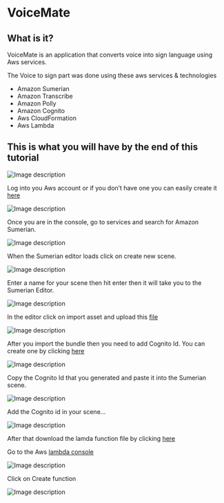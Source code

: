 # VoiceMate

## What is it?

VoiceMate is an application that converts voice into sign language using Aws services.

The Voice to sign part was done using these aws services & technologies

- Amazon Sumerian
- Amazon Transcribe
- Amazon Polly
- Amazon Cognito
- Aws CloudFormation
- Aws Lambda

## This is what you will have by the end of this tutorial

![Image description](./Images/Screen%20Shot%202020-11-11%20at%208.49.03%20AM.png)

Log into you Aws account or if you don’t have one you can easily create it [here](https://aws.amazon.com/resources/create-account/)

![Image description](./Images/console.png)

Once you are in the console, go to services and search for Amazon Sumerian.

![Image description](./Images/aws_console.png)


When the Sumerian editor loads click on create new scene.

![Image description](./Images/Sumerian_Editor.png)

Enter a name for your scene then hit enter then it will take you to the Sumerian Editor.

![Image description](./Images/sumerian%20editor.png)

In the editor click on import asset and upload this [file](https://github.com/gray-guy/AWS_VoiceMate/blob/master/Voice_To_Sign/VoiceMate-bundle.zip)


![Image description](./Images/bundle%20upload.png)

After you import the bundle then you need to add Cognito Id. You can create one by clicking [here](https://console.aws.amazon.com/cloudformation/home?region=us-east-1#/stacks/quickcreate?templateURL=https:%2F%2Fs3.amazonaws.com%2Fsumerian-cfn-templates%2FTranscribeStreamingLexPollyExampleTemplate.yml&stackName=AmazonSumerianTrascribeStreamingStack)

![Image description](./Images/cloud%20formation%20stack.png)

Copy the Cognito Id that you generated and paste it into the Sumerian scene.

![Image description](./Images/cognito%20id.png) 
 
Add the Cognito id in your scene...

![Image description](./Images/entering%20cognito%20id.png)

After that download the lamda function file by clicking [here]()

Go to the Aws [lambda console](https://console.aws.amazon.com/lambda/home?region=us-east-1#/functions)

![Image description](./Images/Screen%20Shot%202020-11-11%20at%2010.22.18%20AM.png)

Click on Create function 

![Image description](./Images/Screen%20Shot%202020-11-11%20at%2010.25.03%20AM.png)
